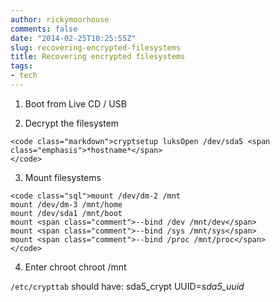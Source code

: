 ```yaml
---
author: rickymoorhouse
comments: false
date: "2014-02-25T10:25:55Z"
slug: recovering-encrypted-filesystems
title: Recovering encrypted filesystems
tags:
- tech
---
```


1. Boot from Live CD / USB

	
  2. Decrypt the filesystem

    
    <code class="markdown">cryptsetup luksOpen /dev/sda5 <span class="emphasis">*hostname*</span>
    </code>




	
  3. Mount filesystems

    
    <code class="sql">mount /dev/dm-2 /mnt
    mount /dev/dm-3 /mnt/home
    mount /dev/sda1 /mnt/boot
    mount <span class="comment">--bind /dev /mnt/dev</span>
    mount <span class="comment">--bind /sys /mnt/sys</span>
    mount <span class="comment">--bind /proc /mnt/proc</span>
    </code>




	
  4. Enter chroot
chroot /mnt


`/etc/crypttab` should have: sda5_crypt UUID=*sda5_uuid*
